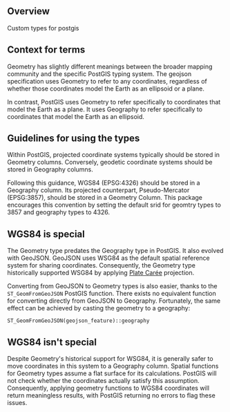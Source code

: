 ## Overview
Custom types for postgis

## Context for terms
Geometry has slightly different meanings between the broader mapping community and the specific PostGIS typing system. The geojson specification uses Geometry to refer to any coordinates, regardless of whether those coordinates model the Earth as an ellipsoid or a plane. 

In contrast, PostGIS uses Geometry to refer specifically to coordinates that model the Earth as a plane. It uses Geography to refer specifically to coordinates that model the Earth as an ellipsoid.

## Guidelines for using the types
Within PostGIS, projected coordinate systems typically should be stored in Geometry columns. Conversely, geodetic coordinate systems should be stored in Geography columns.

Following this guidance, WGS84 (EPSG:4326) should be stored in a Geography column.
Its projected counterpart, Pseudo-Mercator (EPSG:3857), should be stored in a Geometry Column. This package encourages this convention by setting the default srid for geomtry types to 3857 and geography types to 4326.

## WGS84 is special
The Geometry type predates the Geography type in PostGIS. It also evolved with GeoJSON. GeoJSON uses WSG84 as the default spatial reference system for sharing coordinates. Consequently, the Geometry type historically supported WSG84 by applying [Plate Carée](https://en.wikipedia.org/wiki/Equirectangular_projection) projection.

Converting from GeoJSON to Geometry types is also easier, thanks to the `ST_GeomFromGeoJSON` PostGIS function. There exists no equivalent function for converting directly from GeoJSON to Geography. Fortunately, the same effect can be achieved by casting the geometry to a geography:
```
ST_GeomFromGeoJSON(geojson_feature)::geography
```

## WGS84 isn't special
Despite Geometry's historical support for WSG84, it is generally safer to move coordinates in this system to a Geography column. Spatial functions for Geometry types assume a flat surface for its calculations. PostGIS will not check whether the coordinates actually satisfy this assumption. Consequently, applying geometry functions to WGS84 coordinates will return meaningless results, with PostGIS returning no errors to flag these issues.
